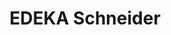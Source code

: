 ---
title: "EDEKA Schneider"
url: /hochdorf-assenheim/edeka-schneider-im-keltenfeld/
shop: Supermarkt
---